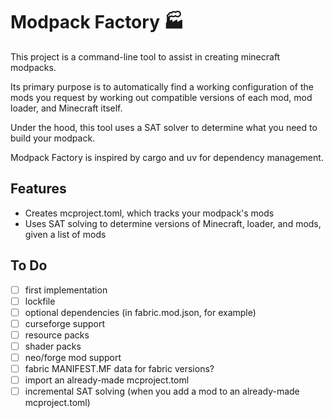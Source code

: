 # Modpack Factory 🏭
This project is a command-line tool to assist in creating minecraft modpacks.

Its primary purpose is to automatically find a working configuration of the mods you request 
by working out compatible versions of each mod, mod loader, and Minecraft itself.

Under the hood, this tool uses a SAT solver to determine what you need to build your modpack.

Modpack Factory is inspired by cargo and uv for dependency management.

## Features
- Creates mcproject.toml, which tracks your modpack's mods
- Uses SAT solving to determine versions of Minecraft, loader, and mods, given a list of mods

## To Do
- [ ] first implementation
- [ ] lockfile
- [ ] optional dependencies (in fabric.mod.json, for example)
- [ ] curseforge support
- [ ] resource packs
- [ ] shader packs
- [ ] neo/forge mod support
- [ ] fabric MANIFEST.MF data for fabric versions?
- [ ] import an already-made mcproject.toml
- [ ] incremental SAT solving (when you add a mod to an already-made mcproject.toml)
